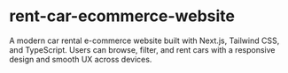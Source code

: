 # rent-car-ecommerce-website
A modern car rental e-commerce website built with Next.js, Tailwind CSS, and TypeScript. Users can browse, filter, and rent cars with a responsive design and smooth UX across devices.
